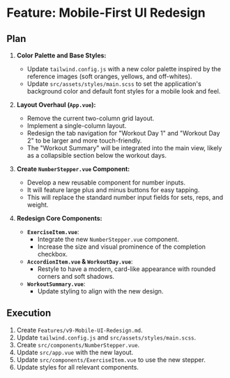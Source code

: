 # Feature: Mobile-First UI Redesign

## Plan

1.  **Color Palette and Base Styles:**
    *   Update `tailwind.config.js` with a new color palette inspired by the reference images (soft oranges, yellows, and off-whites).
    *   Update `src/assets/styles/main.scss` to set the application's background color and default font styles for a mobile look and feel.

2.  **Layout Overhaul (`App.vue`):**
    *   Remove the current two-column grid layout.
    *   Implement a single-column layout.
    *   Redesign the tab navigation for "Workout Day 1" and "Workout Day 2" to be larger and more touch-friendly.
    *   The "Workout Summary" will be integrated into the main view, likely as a collapsible section below the workout days.

3.  **Create `NumberStepper.vue` Component:**
    *   Develop a new reusable component for number inputs.
    *   It will feature large plus and minus buttons for easy tapping.
    *   This will replace the standard number input fields for sets, reps, and weight.

4.  **Redesign Core Components:**
    *   **`ExerciseItem.vue`**:
        *   Integrate the new `NumberStepper.vue` component.
        *   Increase the size and visual prominence of the completion checkbox.
    *   **`AccordionItem.vue` & `WorkoutDay.vue`**:
        *   Restyle to have a modern, card-like appearance with rounded corners and soft shadows.
    *   **`WorkoutSummary.vue`**:
        *   Update styling to align with the new design.

## Execution

1.  Create `Features/v9-Mobile-UI-Redesign.md`.
2.  Update `tailwind.config.js` and `src/assets/styles/main.scss`.
3.  Create `src/components/NumberStepper.vue`.
4.  Update `src/app.vue` with the new layout.
5.  Update `src/components/ExerciseItem.vue` to use the new stepper.
6.  Update styles for all relevant components.
